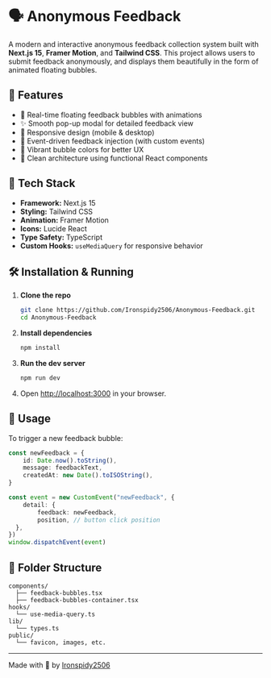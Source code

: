 # 🗣️ Anonymous Feedback

A modern and interactive anonymous feedback collection system built with **Next.js 15**, **Framer Motion**, and **Tailwind CSS**. This project allows users to submit feedback anonymously, and displays them beautifully in the form of animated floating bubbles.

## 🌟 Features

- 🎈 Real-time floating feedback bubbles with animations
- ✨ Smooth pop-up modal for detailed feedback view
- 📱 Responsive design (mobile & desktop)
- 💬 Event-driven feedback injection (with custom events)
- 🎨 Vibrant bubble colors for better UX
- 🧠 Clean architecture using functional React components

## 🚀 Tech Stack

- **Framework:** Next.js 15
- **Styling:** Tailwind CSS
- **Animation:** Framer Motion
- **Icons:** Lucide React
- **Type Safety:** TypeScript
- **Custom Hooks:** `useMediaQuery` for responsive behavior

## 🛠️ Installation & Running

1. **Clone the repo**
   ```bash
   git clone https://github.com/Ironspidy2506/Anonymous-Feedback.git
   cd Anonymous-Feedback
2. **Install dependencies**

   ```bash
   npm install
   ```

3. **Run the dev server**

   ```bash
   npm run dev
   ```

4. Open [http://localhost:3000](http://localhost:3000) in your browser.

## 🧪 Usage

To trigger a new feedback bubble:

```ts
const newFeedback = {
    id: Date.now().toString(),
    message: feedbackText,
    createdAt: new Date().toISOString(),
}

const event = new CustomEvent("newFeedback", {
    detail: {
        feedback: newFeedback,
        position, // button click position
  },
})
window.dispatchEvent(event)
```

## 📂 Folder Structure

```
components/
  ├── feedback-bubbles.tsx
  ├── feedback-bubbles-container.tsx
hooks/
  └── use-media-query.ts
lib/
  └── types.ts
public/
  └── favicon, images, etc.
```

---

Made with 💙 by [Ironspidy2506](https://github.com/Ironspidy2506)

